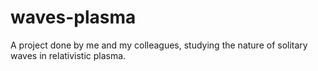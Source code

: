 # waves-plasma
A project done by me and my colleagues, studying the nature of solitary waves in relativistic plasma.
